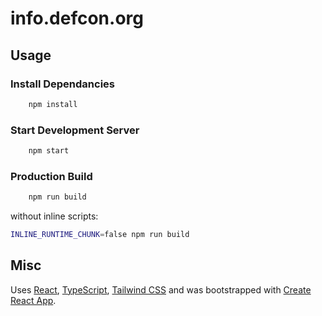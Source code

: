 # info.defcon.org

## Usage

### Install Dependancies

```bash
    npm install
```

### Start Development Server

```bash
    npm start
```

### Production Build

```bash
    npm run build
```

without inline scripts:

```bash
INLINE_RUNTIME_CHUNK=false npm run build
```

## Misc

Uses [React](https://reactjs.org), [TypeScript](https://www.typescriptlang.org), [Tailwind CSS](https://tailwindcss.com) and was bootstrapped with [Create React App](https://github.com/facebook/create-react-app).
